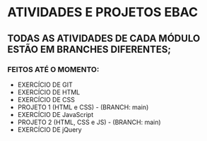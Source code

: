 # ATIVIDADES E PROJETOS EBAC

## TODAS AS ATIVIDADES DE CADA MÓDULO ESTÃO EM BRANCHES DIFERENTES;

### FEITOS ATÉ O MOMENTO:
- EXERCÍCIO DE GIT
- EXERCÍCIO DE HTML
- EXERCÍCIO DE CSS
- PROJETO 1 (HTML e CSS) - (BRANCH: main)
- EXERCÍCIO DE JavaScript
- PROJETO 2 (HTML, CSS e JS) - (BRANCH: main)
- EXERCÍCIO DE jQuery
